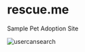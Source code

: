 # rescue.me
Sample Pet Adoption Site

![usercansearch](https://cloud.githubusercontent.com/assets/3937557/18109172/aa4b8960-6ec4-11e6-8b05-1c8656a8fbb2.gif)
